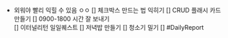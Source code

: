 
* 외워야 빨리 익힐 수 있음 ㅇㅇ 
	[] 체크박스 만드는 법 익히기 
	[] CRUD 플래시 카드 만들기 
	[] 0900-1800 시간 잘 보내기  
	[] 이터널리턴 일일퀘스트 
	[] 저녁밥 만들기 
	[] 청소기 밀기
	[] 
#DailyReport 